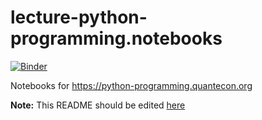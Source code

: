 # lecture-python-programming.notebooks

[![Binder](https://mybinder.org/badge_logo.svg)](https://mybinder.org/v2/gh/QuantEcon/lecture-python-programming.notebooks/master)

Notebooks for https://python-programming.quantecon.org

**Note:** This README should be edited [here](https://github.com/quantecon/lecture-python-programming.myst/.binder)
